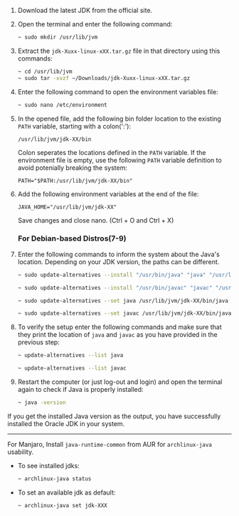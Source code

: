 1. Download the latest JDK from the official site.
2. Open the terminal and enter the following command:

    ```sh
    ~ sudo mkdir /usr/lib/jvm
    ```

3. Extract the `jdk-Xuxx-linux-xXX.tar.gz` file in that directory using this commands:

    ```sh
    ~ cd /usr/lib/jvm
    ~ sudo tar -xvzf ~/Downloads/jdk-Xuxx-linux-xXX.tar.gz
    ```

4. Enter the following command to open the environment variables file:

    ```sh
    ~ sudo nano /etc/environment
    ```

5. In the opened file, add the following bin folder location to the existing `PATH` variable, starting with a colon(':'):

    `/usr/lib/jvm/jdk-XX/bin`

    Colon seperates the locations defined in the `PATH` variable. If the environment file is empty, use the following `PATH` variable definition to avoid potenially breaking the system:

    `PATH="$PATH:/usr/lib/jvm/jdk-XX/bin"`

6. Add the following environment variables at the end of the file:

    `JAVA_HOME="/usr/lib/jvm/jdk-XX"`

    Save changes and close nano. (Ctrl + O and Ctrl + X)

    ### For Debian-based Distros(7-9)

7. Enter the following commands to inform the system about the Java's location. Depending on your JDK version, the paths can be different.

    ```sh
    ~ sudo update-alternatives --install "/usr/bin/java" "java" "/usr/lib/jvm/jdk-XX/bin/java" 0

    ~ sudo update-alternatives --install "/usr/bin/javac" "javac" "/usr/lib/jvm/jdk-XX/bin/javac" 0

    ~ sudo update-alternatives --set java /usr/lib/jvm/jdk-XX/bin/java

    ~ sudo update-alternatives --set javac /usr/lib/jvm/jdk-XX/bin/javac
    ```

8. To verify the setup enter the following commands and make sure that they print the location of `java` and `javac` as you have provided in the previous step:

    ```sh
    ~ update-alternatives --list java

    ~ update-alternatives --list javac
    ```

9. Restart the computer (or just log-out and login) and open the terminal again to check if Java is properly installed:

    ```sh
    ~ java -version
    ```

If you get the installed Java version as the output, you have successfully installed the Oracle JDK in your system. 

------
For Manjaro, Install `java-runtime-common` from AUR for `archlinux-java` usability. 

- To see installed jdks: 

    ```sh
    ~ archlinux-java status
    ```

- To set an available jdk as default:

    ```sh
    ~ archlinux-java set jdk-XXX
    ```